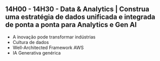 ## 14H00 - 14H30 - Data & Analytics | Construa uma estratégia de dados unificada e integrada de ponta a ponta para Analytics e Gen AI

- A inovação pode transformar indústrias
- Cultura de dados
- Well-Architected Framework AWS
- IA Generativa genérica
